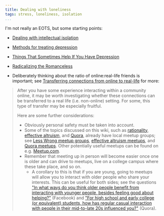 ```yaml
---
title: Dealing with loneliness
tags: stress, loneliness, isolation
...
```




I'm not really an EOTS, but some starting points:

- [Dealing with intellectual isolation](http://info.cognitomentoring.org/wiki/Dealing_with_intellectual_isolation)

- [Methods for treating depression](http://cognitomentoring.org/blog/methods-for-treating-depression/)

- [Things That Sometimes Help If You Have Depression](http://slatestarcodex.com/2014/06/16/things-that-sometimes-help-if-youre-depressed/)

- [Radicalizing the Romanceless](http://slatestarcodex.com/2014/08/31/radicalizing-the-romanceless/)

- Deliberately thinking about the ratio of online:real-life friends is important; see [Transferring connections from online to real-life](http://info.cognitomentoring.org/wiki/Transferring_connections_from_online_to_real-life) for more:


> After you have some experience interacting within a community online, it
> may be worth investigating whether these connections can be transferred
> to a real life (i.e. non-online) setting. For some, this type of
> transfer may be especially fruitful.
> 
> Here are some further considerations:
> 
> -   Obviously personal safety must be taken into account.
> -   Some of the topics discussed on this wiki, such as
>     [rationality](Rationality_learning_resources "wikilink"), [effective
>     altruism](Effective_altruism "wikilink"), and
>     [Quora](Quora "wikilink"), already have local meetup groups; see
>     [Less Wrong meetup
>     groups](http://wiki.lesswrong.com/wiki/Less_Wrong_meetup_groups),
>     [effective altruism
>     meetups](http://effective-altruism.com/meetups/), and [Quora
>     meetups](https://www.quora.com/Quora-Meetups). Other potentially
>     useful meetups can be found on e.g.
>     [Meetup.com](http://www.meetup.com/).
> -   Remember that meeting up in person will become easier once one is
>     older and can drive to meetups, live on a college campus where these
>     take place, and so on.
>     -   A corollary to this is that if you are young, going to meetups
>         will allow you to interact with older people who share your
>         interests. This can be useful for both sides; see the questions
>         ["In what ways do you think older people benefit from
>         interacting with younger people, besides feeling good about
>         helping?"](https://www.facebook.com/riceissa/posts/1475882736024012)
>         (Facebook) and ["For high school and early college (or
>         equivalent) students, how has regular casual interaction with
>         people in their mid-to-late 20s influenced
>         you?"](https://www.quora.com/For-high-school-and-early-college-or-equivalent-students-how-has-regular-casual-interaction-with-people-in-their-mid-to-late-20s-influenced-you)
>         (Quora).

